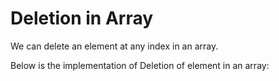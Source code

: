# Deletion in Array

We can delete an element at any index in an array. 

Below is the implementation of Deletion of 
element in an array:
